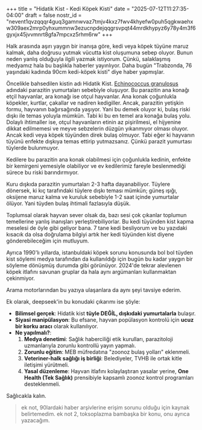 +++
title = "Hidatik Kist - Kedi Köpek Kisti"
date = "2025-07-12T11:27:35-04:00"
draft = false
nostr_id = "nevent1qvzqqqr4guq3gamnwvaz7tmjv4kxz7fwv4khyefw0puh5qgkwaehxw309aex2mrp0yhxummnw3ezucnpdejqqgrsvpqt44mrdkhypyz6y78y4m3f6gyxjx45jvvmnrt8gfa7mpcxz5rhm6rw"
+++

Halk arasında aşırı yaygın bir inanışa göre, kedi veya köpek tüyüne maruz kalmak, daha doğrusu yutmak vücutta kist oluşumuna sebep oluyor. Bunun neden yanlış olduğuyla ilgili yazmak istiyorum. Çünkü, salaklaşmış medyamız hala bu başlıkla haberler yayınlıyor. Daha bugün "Trabzonda, 76 yaşındaki kadında 90cm kedi-köpek kisti" diye haber yapmışlar.

Öncelikle bahsedilen kistin adı Hidatik Kist. [Echinococcus granulosus](https://tr.wikipedia.org/wiki/Echinococcus_granulosus) adındaki parazitin yumurtaları sebebiyle oluşuyor. Bu parazitin ana konağı etçil hayvanlar, ara konağı ise otçul hayvanlar. Ana konak çoğunlukla köpekler, kurtlar, çakallar ve nadiren kedigiller. Ancak, parazitin yetişkin formu, hayvanın bağırsağında yaşıyor. Yani bu demek oluyor ki, bulaş riski dışkı ile temas yoluyla mümkün. Tabi ki bu en temel ara konağa bulaş yolu. Dolaylı  ihtimaller ise, otçul hayvanların etinin az pişirilmesi, el hijyenine dikkat edilmemesi ve meyve sebzelerin düzgün yıkanmıyor olması oluyor. Ancak kedi veya köpek tüyünden direk bulaş olmuyor. Tabi eğer ki hayvanın tüyünü enfekte dışkıya temas ettirip yutmazsanız. Çünkü parazit yumurtası tüylerde bulunmuyor.

Kedilere bu parazitin ana konak olabilmesi için çoğunlukla kedinin, enfekte bir kemirgeni yemesiyle olabiliyor ve ev kedilerimiz fareyle beslenmediği sürece bu riski barındırmıyor.

Kuru dışkıda parazitin yumurtaları 2-3 hafta dayanabiliyor. Tüylere dönersek, ki kıç tarafındaki tüylere dışkı teması mümkün; güneş ışığı, oksijene maruz kalma ve kuruluk sebebiyle 1-2 saat içinde yumurtalar ölüyor. Yani tüyden bulaş ihtimali fazlasıyla düşük.

Toplumsal olarak hayvan sever olsak da, bazı sesi çok çıkanlar toplumun temellerine yanlış inanışları yerleştirebiliyorlar. Bu kedi tüyünden kist kapma meselesi de öyle gibi geliyor bana. 7 tane kedi besliyorum ve bu yazıdaki kısacık da olsa doğrulama bilgiyi artık her kedi tüyünden kist diyene gönderebileceğim için mutluyum.

Ayrıca 1990'lı yıllarda, istanbuldaki köpek sorunu konusunda bol bol tüyden kist söylemi medya tarafından da kullanıldığı için bugün bu kadar yaygın bir söyleme dönüşmüş durumda gibi görünüyor. 2024'de tekrar alevlenen köpek itlafını savunan gruplar da hala aynı argümanları kullanmaktan çekinmiyor.

Arama motorlarından bu yazıya ulaşanlara da aynı şeyi tavsiye ederim.

Ek olarak, deepseek'in bu konudaki çıkarımı ise şöyle:

- **Bilimsel gerçek**: Hidatik kist **tüyle DEĞİL, dışkıdaki yumurtalarla** bulaşır.
- **Siyasi manipülasyon**: Bu efsane, hayvan popülasyon kontrolü için **ucuz bir korku aracı** olarak kullanılıyor.
- **Ne yapılmalı?**:
    1. **Medya denetimi**: Sağlık haberciliği etik kurulları, parazitoloji uzmanlarıyla zorunlu kontrollü yayın yapmalı.
    2. **Zorunlu eğitim**: MEB müfredatına "zoonoz bulaş yolları" eklenmeli.
    3. **Veteriner-halk sağlığı iş birliği**: Belediyeler, TVHB ile ortak kitle iletişimi yürütmeli.
    4. **Yasal düzenleme**: Hayvan itlafını kolaylaştıran yasalar yerine, **One Health (Tek Sağlık)** prensibiyle kapsamlı zoonoz kontrol programları desteklenmeli.

Sağlıcakla kalın.

> ek not, 90lardaki haber arşivlerine erişim sorunu olduğu için kaynak belirtemedim.
> ek not 2, toksoplazma bambaşka bir konu, onu ayrıca yazacağım.
